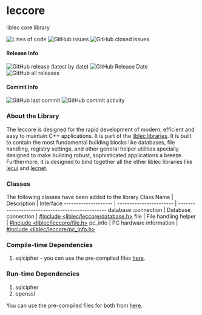 # leccore
liblec core library

<p>
  <img alt="Lines of code" src="https://img.shields.io/tokei/lines/github/alecmus/leccore">
  <img alt="GitHub issues" src="https://img.shields.io/github/issues-raw/alecmus/leccore">
  <img alt="GitHub closed issues" src="https://img.shields.io/github/issues-closed-raw/alecmus/leccore">
</p>

#### Release Info
<p>
  <img alt="GitHub release (latest by date)" src="https://img.shields.io/github/v/release/alecmus/leccore">
  <img alt="GitHub Release Date" src="https://img.shields.io/github/release-date/alecmus/leccore">
  <img alt="GitHub all releases" src="https://img.shields.io/github/downloads/alecmus/leccore/total">
</p>

#### Commit Info
<p>
  <img alt="GitHub last commit" src="https://img.shields.io/github/last-commit/alecmus/leccore">
  <img alt="GitHub commit activity" src="https://img.shields.io/github/commit-activity/y/alecmus/leccore">
</p>

### About the Library
The leccore is designed for the rapid development of modern, efficient and easy to maintain C++ applications.
It is part of the [liblec libraries](https://github.com/alecmus/liblec). It is built to contain the most
fundamental building blocks like databases, file handling, registry settings, and other general helper utilities
specially designed to make building robust, sophisticated applications a breeze. Furthermore, it is designed to
bind together all the other liblec libraries like [lecui](https://github.com/alecmus/lecui) and
[lecnet](https://github.com/alecmus/lecnet).

### Classes
The following classes have been added to the library
Class Name           | Description             | Interface
-------------------- | ----------------------- | ------------------------------------------------
database::connection | Database connection     | [#include <liblec/leccore/database.h>](https://github.com/alecmus/leccore/blob/master/database.h)
file                 | File handling helper    | [#include <liblec/leccore/file.h>](https://github.com/alecmus/leccore/blob/master/file.h)
pc_info              | PC hardware information | [#include <liblec/leccore/pc_info.h>](https://github.com/alecmus/leccore/blob/master/pc_info.h)


### Compile-time Dependencies
1. sqlcipher - you can use the pre-compiled files [here](https://github.com/alecmus/files).

### Run-time Dependencies
1. sqlcipher
2. openssl

You can use the pre-compiled files for both from [here](https://github.com/alecmus/files).
